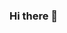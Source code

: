 ### Hi there 👋

<!--
**acandid/acandid** is a ✨ _special_ ✨ repository because its `README.md` (this file) appears on your GitHub profile.

Here are some ideas to get you started:

## Hi I'm Almir Candido

<div>
  <a href="https://github.com/rafaballerini">
  <img height="180em" src="https://github-readme-stats.vercel.app/api?username=acandid&show_icons=true&theme=dracula&include_all_commits=true&count_private=true"/>
  <img height="180em" src="https://github-readme-stats.vercel.app/api/top-langs/?username=acandid&layout=compact&langs_count=7&theme=dracula"/>
</div>
